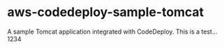 # aws-codedeploy-sample-tomcat
A sample Tomcat application integrated with CodeDeploy. 
This is a test... 1234
